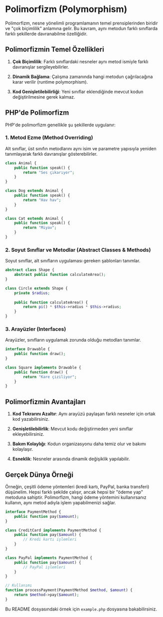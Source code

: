 # Polimorfizm (Polymorphism)

Polimorfizm, nesne yönelimli programlamanın temel prensiplerinden biridir ve "çok biçimlilik" anlamına gelir. Bu kavram, aynı metodun farklı sınıflarda farklı şekillerde davranabilme özelliğidir.

## Polimorfizmin Temel Özellikleri

1. **Çok Biçimlilik**: Farklı sınıflardaki nesneler aynı metod ismiyle farklı davranışlar sergileyebilirler.

2. **Dinamik Bağlama**: Çalışma zamanında hangi metodun çağrılacağına karar verilir (runtime polymorphism).

3. **Kod Genişletilebilirliği**: Yeni sınıflar eklendiğinde mevcut kodun değiştirilmesine gerek kalmaz.

## PHP'de Polimorfizm

PHP'de polimorfizm genellikle şu şekillerde uygulanır:

### 1. Metod Ezme (Method Overriding)

Alt sınıflar, üst sınıfın metodlarını aynı isim ve parametre yapısıyla yeniden tanımlayarak farklı davranışlar gösterebilirler.

```php
class Animal {
    public function speak() {
        return "Ses çıkarıyor";
    }
}

class Dog extends Animal {
    public function speak() {
        return "Hav hav";
    }
}

class Cat extends Animal {
    public function speak() {
        return "Miyav";
    }
}
```

### 2. Soyut Sınıflar ve Metodlar (Abstract Classes & Methods)

Soyut sınıflar, alt sınıfların uygulaması gereken şablonları tanımlar.

```php
abstract class Shape {
    abstract public function calculateArea();
}

class Circle extends Shape {
    private $radius;
    
    public function calculateArea() {
        return pi() * $this->radius * $this->radius;
    }
}
```

### 3. Arayüzler (Interfaces)

Arayüzler, sınıfların uygulamak zorunda olduğu metodları tanımlar.

```php
interface Drawable {
    public function draw();
}

class Square implements Drawable {
    public function draw() {
        return "Kare çiziliyor";
    }
}
```

## Polimorfizmin Avantajları

1. **Kod Tekrarını Azaltır**: Aynı arayüzü paylaşan farklı nesneler için ortak kod yazabilirsiniz.

2. **Genişletilebilirlik**: Mevcut kodu değiştirmeden yeni sınıflar ekleyebilirsiniz.

3. **Bakım Kolaylığı**: Kodun organizasyonu daha temiz olur ve bakımı kolaylaşır.

4. **Esneklik**: Nesneler arasında dinamik değişiklik yapılabilir.

## Gerçek Dünya Örneği

Örneğin, çeşitli ödeme yöntemleri (kredi kartı, PayPal, banka transferi) düşünelim. Hepsi farklı şekilde çalışır, ancak hepsi bir "ödeme yap" metoduna sahiptir. Polimorfizm, hangi ödeme yöntemini kullanırsanız kullanın, aynı metod adıyla işlem yapabilmenizi sağlar.

```php
interface PaymentMethod {
    public function pay($amount);
}

class CreditCard implements PaymentMethod {
    public function pay($amount) {
        // Kredi kartı işlemleri
    }
}

class PayPal implements PaymentMethod {
    public function pay($amount) {
        // PayPal işlemleri
    }
}

// Kullanımı
function processPayment(PaymentMethod $method, $amount) {
    return $method->pay($amount);
}
```

Bu README dosyasındaki örnek için `example.php` dosyasına bakabilirsiniz.